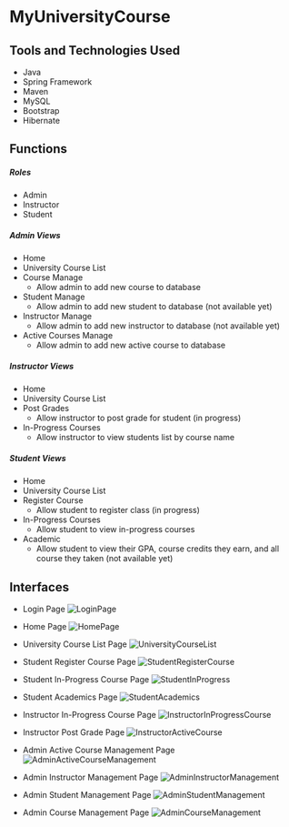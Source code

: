 # MyUniversityCourse

## Tools and Technologies Used
* Java
* Spring Framework
* Maven
* MySQL
* Bootstrap
* Hibernate

## Functions
##### Roles
* Admin
* Instructor
* Student

##### Admin Views
* Home 
* University Course List
* Course Manage
  * Allow admin to add new course to database
* Student Manage
  * Allow admin to add new student to database (not available yet)
* Instructor Manage
  * Allow admin to add new instructor to database (not available yet)
* Active Courses Manage
  * Allow admin to add new active course to database

##### Instructor Views
* Home 
* University Course List
* Post Grades
  * Allow instructor to post grade for student (in progress)
* In-Progress Courses
  * Allow instructor to view students list by course name

##### Student Views
* Home 
* University Course List
* Register Course
  * Allow student to register class (in progress)
* In-Progress Courses
  * Allow student to view in-progress courses
* Academic
  * Allow student to view their GPA, course credits they earn, and all course they taken (not available yet)

## Interfaces
* Login Page
![LoginPage](https://user-images.githubusercontent.com/17914251/97619331-77f31280-19f6-11eb-8c05-9f044c7962a0.png)

* Home Page
![HomePage](https://user-images.githubusercontent.com/17914251/97619314-732e5e80-19f6-11eb-9cd0-12f5cdfb2bb3.png)

* University Course List Page
![UniversityCourseList](https://user-images.githubusercontent.com/17914251/97619696-e9cb5c00-19f6-11eb-8748-840339b8184d.png)

* Student Register Course Page
![StudentRegisterCourse](https://user-images.githubusercontent.com/17914251/97619304-70cc0480-19f6-11eb-8ae5-a99908d44c89.png)

* Student In-Progress Course Page
![StudentInProgress](https://user-images.githubusercontent.com/17914251/97619300-70336e00-19f6-11eb-8ca8-ea2cb1e0013e.png)

* Student Academics Page
![StudentAcademics](https://user-images.githubusercontent.com/17914251/97619332-77f31280-19f6-11eb-829e-737f50c6521a.png)

* Instructor In-Progress Course Page
![InstructorInProgressCourse](https://user-images.githubusercontent.com/17914251/97619310-7295c800-19f6-11eb-9bac-6f5d591a8b2d.png)

* Instructor Post Grade Page
![InstructorActiveCourse](https://user-images.githubusercontent.com/17914251/97620962-9f4adf00-19f8-11eb-9c76-bdce6149f5ab.png)

* Admin Active Course Management Page
![AdminActiveCourseManagement](https://user-images.githubusercontent.com/17914251/97620951-9d811b80-19f8-11eb-964b-739c233b68be.png)

* Admin Instructor Management Page
![AdminInstructorManagement](https://user-images.githubusercontent.com/17914251/97620955-9e19b200-19f8-11eb-8f47-e00b97b1561a.png)

* Admin Student Management Page
![AdminStudentManagement](https://user-images.githubusercontent.com/17914251/97620958-9eb24880-19f8-11eb-9920-10cbb1f96e3e.png)

* Admin Course Management Page
![AdminCourseManagement](https://user-images.githubusercontent.com/17914251/97620960-9eb24880-19f8-11eb-9ca4-f7f79e9f8216.png)

